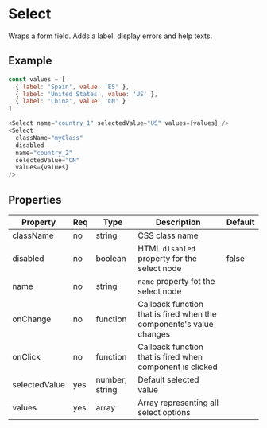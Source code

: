 # Select

Wraps a form field. Adds a label, display errors and help texts.

## Example

```javascript
const values = [
  { label: 'Spain', value: 'ES' },
  { label: 'United States', value: 'US' },
  { label: 'China', value: 'CN' }
]

<Select name="country_1" selectedValue="US" values={values} />
<Select
  className="myClass"
  disabled
  name="country_2"
  selectedValue="CN"
  values={values}
/>
```

## Properties

| Property      | Req | Type           | Description                                                         | Default |
| ------------- | --- | -------------- | ------------------------------------------------------------------- | ------- |
| className     | no  | string         | CSS class name                                                      |         |
| disabled      | no  | boolean        | HTML `disabled` property for the select node                        | false   |
| name          | no  | string         | `name` property fot the select node                                 |         |
| onChange      | no  | function       | Callback function that is fired when the components's value changes |         |
| onClick       | no  | function       | Callback function that is fired when component is clicked           |         |
| selectedValue | yes | number, string | Default selected value                                              |         |
| values        | yes | array          | Array representing all select options                               |         |
